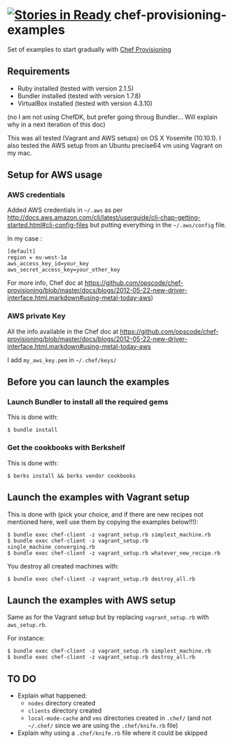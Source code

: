 [![Stories in Ready](https://badge.waffle.io/esciara/chef-provisioning-examples.png?label=ready&title=Ready)](https://waffle.io/esciara/chef-provisioning-examples)
chef-provisioning-examples
==========================

Set of examples to start gradually with [Chef Provisioning](https://github.com/opscode/chef-provisioning)

## Requirements

* Ruby installed (tested with version 2.1.5)
* Bundler installed (tested with version 1.7.8)
* VirtualBox installed (tested with version 4.3.10)

(no I am not using ChefDK, but prefer going throug Bundler... Will explain why in a next iteration of this doc)

This was all tested (Vagrant and AWS setups) on OS X Yosemite (10.10.1). I also tested the AWS setup from an Ubuntu precise64 vm using Vagrant on my mac.

## Setup for AWS usage

### AWS credentials

Added AWS credentials in `~/.aws` as per http://docs.aws.amazon.com/cli/latest/userguide/cli-chap-getting-started.html#cli-config-files but putting everything in the `~/.aws/config` file.

In my case :

```
[default]
region = eu-west-1a
aws_access_key_id=your_key
aws_secret_access_key=your_other_key
```

For more info, Chef doc at https://github.com/opscode/chef-provisioning/blob/master/docs/blogs/2012-05-22-new-driver-interface.html.markdown#using-metal-today-aws)

### AWS private Key

All the info available in the Chef doc at https://github.com/opscode/chef-provisioning/blob/master/docs/blogs/2012-05-22-new-driver-interface.html.markdown#using-metal-today-aws

I add `my_aws_key.pem` in `~/.chef/keys/`

## Before you can launch the examples

### Launch Bundler to install all the required gems

This is done with:

`$ bundle install`

### Get the cookbooks with Berkshelf

This is done with:

`$ berks install && berks vendor cookbooks`

## Launch the examples with Vagrant setup 

This is done with (pick your choice, and if there are new recipes not mentioned here, well use them by copying the examples below!!!):

```
$ bundle exec chef-client -z vagrant_setup.rb simplest_machine.rb
$ bundle exec chef-client -z vagrant_setup.rb single_machine_converging.rb
$ bundle exec chef-client -z vagrant_setup.rb whatever_new_recipe.rb
```

You destroy all created machines with:

```
$ bundle exec chef-client -z vagrant_setup.rb destroy_all.rb
```

## Launch the examples with AWS setup 

Same as for the Vagrant setup but by replacing `vagrant_setup.rb` with `aws_setup.rb`.

For instance:

```
$ bundle exec chef-client -z vagrant_setup.rb simplest_machine.rb
$ bundle exec chef-client -z vagrant_setup.rb destroy_all.rb
```

## TO DO

* Explain what happened: 
  * `nodes` directory created
  * `clients` directory created
  * `local-mode-cache` and `vms` directories created in `.chef/` (and not `~/.chef/` since we are using the `.chef/knife.rb` file)
* Explain why using a `.chef/knife.rb` file where it could be skipped
